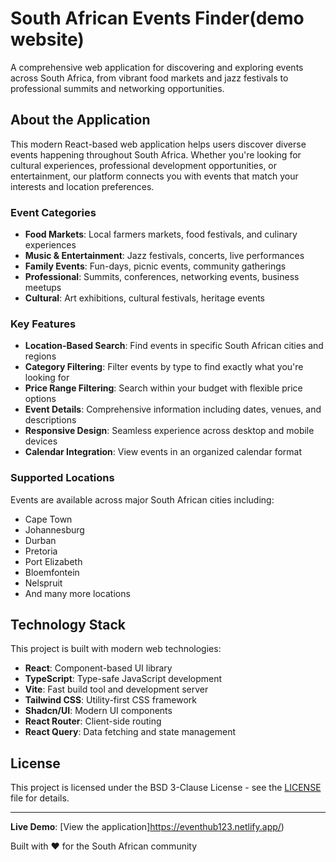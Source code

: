 
# South African Events Finder(demo website)

A comprehensive web application for discovering and exploring events across South Africa, from vibrant food markets and jazz festivals to professional summits and networking opportunities.

## About the Application

This modern React-based web application helps users discover diverse events happening throughout South Africa. Whether you're looking for cultural experiences, professional development opportunities, or entertainment, our platform connects you with events that match your interests and location preferences.

### Event Categories

- **Food Markets**: Local farmers markets, food festivals, and culinary experiences
- **Music & Entertainment**: Jazz festivals, concerts, live performances
- **Family Events**: Fun-days, picnic events, community gatherings  
- **Professional**: Summits, conferences, networking events, business meetups
- **Cultural**: Art exhibitions, cultural festivals, heritage events

### Key Features

- **Location-Based Search**: Find events in specific South African cities and regions
- **Category Filtering**: Filter events by type to find exactly what you're looking for
- **Price Range Filtering**: Search within your budget with flexible price options
- **Event Details**: Comprehensive information including dates, venues, and descriptions
- **Responsive Design**: Seamless experience across desktop and mobile devices
- **Calendar Integration**: View events in an organized calendar format

### Supported Locations

Events are available across major South African cities including:
- Cape Town
- Johannesburg  
- Durban
- Pretoria
- Port Elizabeth
- Bloemfontein
- Nelspruit
- And many more locations

## Technology Stack

This project is built with modern web technologies:

- **React**: Component-based UI library
- **TypeScript**: Type-safe JavaScript development
- **Vite**: Fast build tool and development server
- **Tailwind CSS**: Utility-first CSS framework
- **Shadcn/UI**: Modern UI components
- **React Router**: Client-side routing
- **React Query**: Data fetching and state management


## License

This project is licensed under the BSD 3-Clause License - see the [LICENSE](LICENSE%20(1).txt) file for details.


---

**Live Demo**: [View the application]https://eventhub123.netlify.app/)

Built with ❤️ for the South African community
